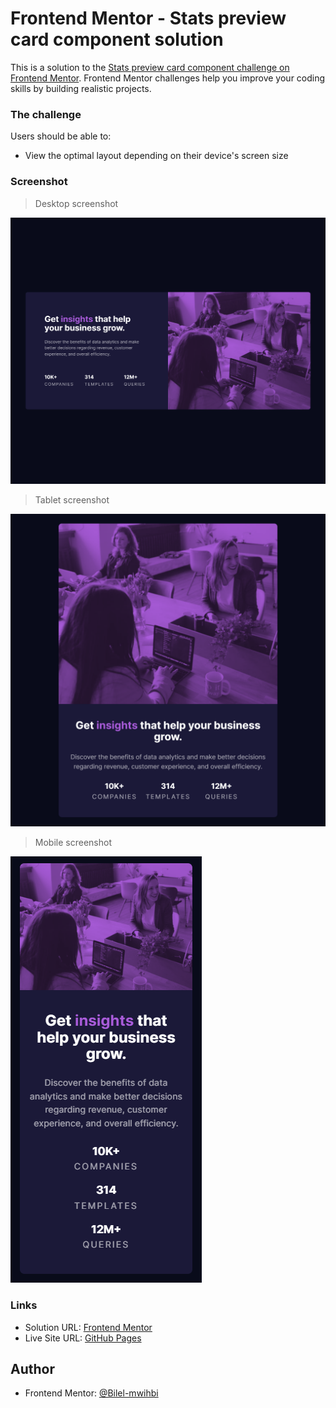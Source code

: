 # Frontend Mentor - Stats preview card component solution

This is a solution to the [Stats preview card component challenge on Frontend Mentor](https://www.frontendmentor.io/challenges/stats-preview-card-component-8JqbgoU62). Frontend Mentor challenges help you improve your coding skills by building realistic projects.

### The challenge

Users should be able to:

- View the optimal layout depending on their device's screen size

### Screenshot

> Desktop screenshot

![](./screenshots/desktop.png)

> Tablet screenshot

![](./screenshots/tablet.png)

> Mobile screenshot

![](./screenshots/mobile.png)

### Links

- Solution URL: [Frontend Mentor](https://your-solution-url.com)
- Live Site URL: [GitHub Pages](https://your-live-site-url.com)

## Author

- Frontend Mentor: [@Bilel-mwihbi](https://www.frontendmentor.io/profile/Bilel-mwihbi)
